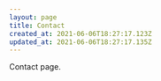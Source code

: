 ```yaml
---
layout: page
title: Contact
created_at: 2021-06-06T18:27:17.123Z
updated_at: 2021-06-06T18:27:17.135Z
---
```

Contact page.